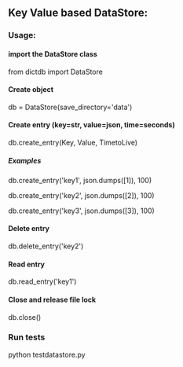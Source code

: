 ## Key Value based DataStore:

### Usage:

#### import the DataStore class
from dictdb import DataStore 

#### Create object
db = DataStore(save_directory='data')

#### Create entry (key=str, value=json, time=seconds)

db.create_entry(Key, Value, TimetoLive)

##### Examples
db.create_entry('key1', json.dumps([1]), 100)

db.create_entry('key2', json.dumps([2]), 100)

db.create_entry('key3', json.dumps([3]), 100)

#### Delete entry
db.delete_entry('key2')

#### Read entry
db.read_entry('key1')

#### Close and release file lock
db.close()

### Run tests

python testdatastore.py
